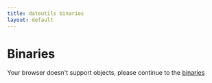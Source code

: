 ```yaml
---
title: dateutils binaries
layout: default
---
```


Binaries
========

<object
  type="text/html"
  data="http://software.opensuse.org/download.html?project=utilities&package=dateutils"
  width="100%" height="768px">
  <param name="src"
    value="http://software.opensuse.org/download.html?project=utilities&package=dateutils"/>
    Your browser doesn't support objects, please continue to the
    <a href="http://software.opensuse.org/download.html?project=utilities&package=dateutils">binaries</a>
</object>

